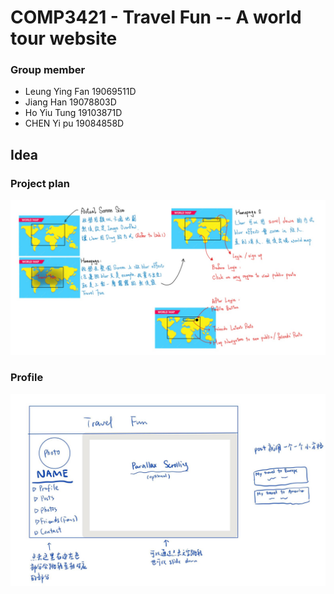 # COMP3421 - Travel Fun -- A world tour website

### Group member

* Leung Ying Fan	19069511D
* Jiang Han          	19078803D
* Ho Yiu Tung          	19103871D
* CHEN Yi pu             19084858D

## Idea

### Project plan

![1648196459788.png](image/README/1648196459788.png)

### Profile

![1648197395129.png](image/README/1648197395129.png)
